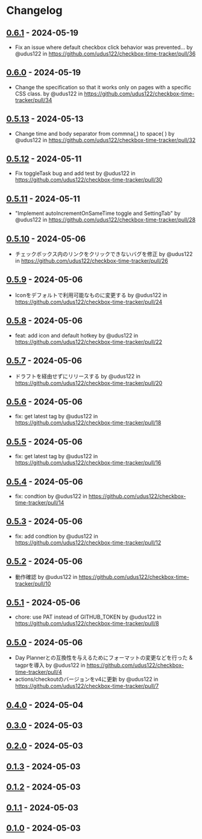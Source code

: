 # Changelog

## [0.6.1](https://github.com/udus122/checkbox-time-tracker/compare/0.6.0...0.6.1) - 2024-05-19
- Fix an issue where default checkbox click behavior was prevented… by @udus122 in https://github.com/udus122/checkbox-time-tracker/pull/36

## [0.6.0](https://github.com/udus122/checkbox-time-tracker/compare/0.5.13...0.6.0) - 2024-05-19
- Change the specification so that it works only on pages with a specific CSS class. by @udus122 in https://github.com/udus122/checkbox-time-tracker/pull/34

## [0.5.13](https://github.com/udus122/checkbox-time-tracker/compare/0.5.12...0.5.13) - 2024-05-13
- Change time and body separator from commna(,) to space( ) by @udus122 in https://github.com/udus122/checkbox-time-tracker/pull/32

## [0.5.12](https://github.com/udus122/checkbox-time-tracker/compare/0.5.11...0.5.12) - 2024-05-11
- Fix toggleTask bug and add test by @udus122 in https://github.com/udus122/checkbox-time-tracker/pull/30

## [0.5.11](https://github.com/udus122/checkbox-time-tracker/compare/0.5.10...0.5.11) - 2024-05-11
- "Implement autoIncrementOnSameTime toggle and SettingTab" by @udus122 in https://github.com/udus122/checkbox-time-tracker/pull/28

## [0.5.10](https://github.com/udus122/checkbox-time-tracker/compare/0.5.9...0.5.10) - 2024-05-06
- チェックボックス内のリンクをクリックできないバグを修正 by @udus122 in https://github.com/udus122/checkbox-time-tracker/pull/26

## [0.5.9](https://github.com/udus122/checkbox-time-tracker/compare/0.5.8...0.5.9) - 2024-05-06
- Iconをデフォルトで利用可能なものに変更する by @udus122 in https://github.com/udus122/checkbox-time-tracker/pull/24

## [0.5.8](https://github.com/udus122/checkbox-time-tracker/compare/0.5.7...0.5.8) - 2024-05-06
- feat: add icon and default hotkey by @udus122 in https://github.com/udus122/checkbox-time-tracker/pull/22

## [0.5.7](https://github.com/udus122/checkbox-time-tracker/compare/0.5.6...0.5.7) - 2024-05-06
- ドラフトを経由せずにリリースする by @udus122 in https://github.com/udus122/checkbox-time-tracker/pull/20

## [0.5.6](https://github.com/udus122/checkbox-time-tracker/compare/0.5.5...0.5.6) - 2024-05-06
- fix: get latest tag by @udus122 in https://github.com/udus122/checkbox-time-tracker/pull/18

## [0.5.5](https://github.com/udus122/checkbox-time-tracker/compare/0.5.4...0.5.5) - 2024-05-06
- fix: get latest tag by @udus122 in https://github.com/udus122/checkbox-time-tracker/pull/16

## [0.5.4](https://github.com/udus122/checkbox-time-tracker/compare/0.5.3...0.5.4) - 2024-05-06
- fix: condtion by @udus122 in https://github.com/udus122/checkbox-time-tracker/pull/14

## [0.5.3](https://github.com/udus122/checkbox-time-tracker/compare/0.5.2...0.5.3) - 2024-05-06
- fix: add condtion by @udus122 in https://github.com/udus122/checkbox-time-tracker/pull/12

## [0.5.2](https://github.com/udus122/checkbox-time-tracker/compare/0.5.1...0.5.2) - 2024-05-06
- 動作確認 by @udus122 in https://github.com/udus122/checkbox-time-tracker/pull/10

## [0.5.1](https://github.com/udus122/checkbox-time-tracker/compare/0.5.0...0.5.1) - 2024-05-06
- chore: use PAT instead of GITHUB_TOKEN by @udus122 in https://github.com/udus122/checkbox-time-tracker/pull/8

## [0.5.0](https://github.com/udus122/checkbox-time-tracker/compare/0.4.0...0.5.0) - 2024-05-06
- Day Plannerとの互換性を与えるためにフォーマットの変更などを行った & tagprを導入 by @udus122 in https://github.com/udus122/checkbox-time-tracker/pull/4
- actions/checkoutのバージョンをv4に更新 by @udus122 in https://github.com/udus122/checkbox-time-tracker/pull/7

## [0.4.0](https://github.com/udus122/checkbox-time-tracker/compare/0.4.0...0.4.0) - 2024-05-04

## [0.3.0](https://github.com/udus122/checkbox-time-tracker/compare/0.4.0...0.3.0) - 2024-05-03

## [0.2.0](https://github.com/udus122/checkbox-time-tracker/compare/0.4.0...0.2.0) - 2024-05-03

## [0.1.3](https://github.com/udus122/checkbox-time-tracker/compare/0.4.0...0.1.3) - 2024-05-03

## [0.1.2](https://github.com/udus122/checkbox-time-tracker/compare/0.4.0...0.1.2) - 2024-05-03

## [0.1.1](https://github.com/udus122/checkbox-time-tracker/compare/0.4.0...0.1.1) - 2024-05-03

## [0.1.0](https://github.com/udus122/checkbox-time-tracker/compare/0.4.0...0.1.0) - 2024-05-03
